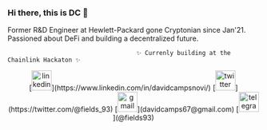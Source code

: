 ### Hi there, this is DC 👋

Former R&D Engineer at Hewlett-Packard gone Cryptonian since Jan'21. Passioned about DeFi and building a decentralized future.

                                        ✨ Currenly building at the Chainlink Hackaton ✨
<div id="header" align="center">
[<img src='https://cdn.jsdelivr.net/npm/simple-icons@3.0.1/icons/linkedin.svg' alt='linkedin' height='40'>](https://www.linkedin.com/in/davidcampsnovi/)  [<img src='https://cdn.jsdelivr.net/npm/simple-icons@3.0.1/icons/twitter.svg' alt='twitter' height='40'>](https://twitter.com/@fields_93)  [<img src='https://cdn.jsdelivr.net/npm/simple-icons@3.0.1/icons/gmail.svg' alt='gmail' height='40'>](davidcamps67@gmail.com)  [<img src='https://cdn.jsdelivr.net/npm/simple-icons@3.0.1/icons/telegram.svg' alt='telegram' height='40'>](@fields93)  
</div>

<!--
**fields93/fields93** is a ✨ _special_ ✨ repository because its `README.md` (this file) appears on your GitHub profile.

Here are some ideas to get you started:

- 🔭 I’m currently working on ...
- 🌱 I’m currently learning ...
- 👯 I’m looking to collaborate on ...
- 🤔 I’m looking for help with ...
- 💬 Ask me about ...
- 📫 How to reach me: ...
- 😄 Pronouns: ...
- ⚡ Fun fact: ...
-->
